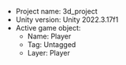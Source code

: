 <!-- UNITY CODE ASSIST INSTRUCTIONS START -->
- Project name: 3d_project
- Unity version: Unity 2022.3.17f1
- Active game object:
  - Name: Player
  - Tag: Untagged
  - Layer: Player
<!-- UNITY CODE ASSIST INSTRUCTIONS END -->